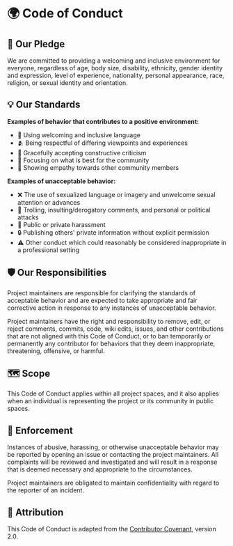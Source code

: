 # 🌍 Code of Conduct

## 📜 Our Pledge

We are committed to providing a welcoming and inclusive environment for everyone, regardless of age, body size, disability, ethnicity, gender identity and expression, level of experience, nationality, personal appearance, race, religion, or sexual identity and orientation.

## 💡 Our Standards

**Examples of behavior that contributes to a positive environment:**

- 🤝 Using welcoming and inclusive language
- 🫂 Being respectful of differing viewpoints and experiences
- 🙏 Gracefully accepting constructive criticism
- 🎯 Focusing on what is best for the community
- 💖 Showing empathy towards other community members

**Examples of unacceptable behavior:**

- ❌ The use of sexualized language or imagery and unwelcome sexual attention or advances
- 🚫 Trolling, insulting/derogatory comments, and personal or political attacks
- 🚷 Public or private harassment
- 🔒 Publishing others' private information without explicit permission
- ⚠️ Other conduct which could reasonably be considered inappropriate in a professional setting

## 🛡️ Our Responsibilities

Project maintainers are responsible for clarifying the standards of acceptable behavior and are expected to take appropriate and fair corrective action in response to any instances of unacceptable behavior.

Project maintainers have the right and responsibility to remove, edit, or reject comments, commits, code, wiki edits, issues, and other contributions that are not aligned with this Code of Conduct, or to ban temporarily or permanently any contributor for behaviors that they deem inappropriate, threatening, offensive, or harmful.

## 🗺️ Scope

This Code of Conduct applies within all project spaces, and it also applies when an individual is representing the project or its community in public spaces.

## 📌 Enforcement

Instances of abusive, harassing, or otherwise unacceptable behavior may be reported by opening an issue or contacting the project maintainers. All complaints will be reviewed and investigated and will result in a response that is deemed necessary and appropriate to the circumstances.

Project maintainers are obligated to maintain confidentiality with regard to the reporter of an incident.

## 📝 Attribution

This Code of Conduct is adapted from the [Contributor Covenant](https://www.contributor-covenant.org), version 2.0.
